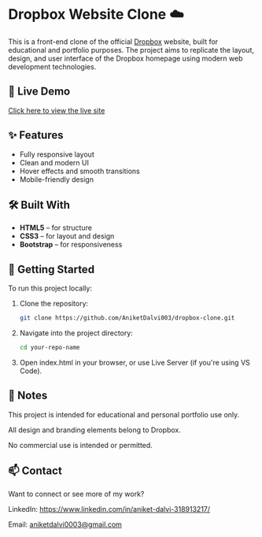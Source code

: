 # Dropbox Website Clone ☁️

This is a front-end clone of the official [Dropbox](https://www.dropbox.com/) website, built for educational and portfolio purposes. The project aims to replicate the layout, design, and user interface of the Dropbox homepage using modern web development technologies.

## 🔗 Live Demo
[Click here to view the live site](https://aniketdalvi003.github.io/dropbox-clone/)

## ✨ Features
- Fully responsive layout
- Clean and modern UI
- Hover effects and smooth transitions
- Mobile-friendly design

## 🛠️ Built With
- **HTML5** – for structure
- **CSS3** – for layout and design
- **Bootstrap** – for responsiveness

## 📁 Getting Started

To run this project locally:

1. Clone the repository:
   ```bash
   git clone https://github.com/AniketDalvi003/dropbox-clone.git
2. Navigate into the project directory:

   ```bash
   cd your-repo-name
3. Open index.html in your browser, or use Live Server (if you're using VS Code).

## 📌 Notes
This project is intended for educational and personal portfolio use only.

All design and branding elements belong to Dropbox.

No commercial use is intended or permitted.

## 📫 Contact
Want to connect or see more of my work?

LinkedIn: https://www.linkedin.com/in/aniket-dalvi-318913217/

Email: aniketdalvi0003@gmail.com
